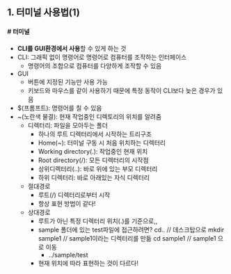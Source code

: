 ## 1. 터미널 사용법(1)

#### # 터미널

* **CLI를 GUI환경에서 사용**할 수 있게 하는 것
* CLI: 그래픽 없이 명령어로 명령어로 컴퓨터를 조작하는 인터페이스
  * 명령어의 조합으로 컴퓨터를 다양하게 조작할 수 있음
* GUI
  * 버튼에 지정된 기능만 사용 가능
  * 키보드와 마우스를 같이 사용하기 때문에 특정 동작이 CLI보다 늦은 경우가 있음
* $(프롬프트): 명령어를 칠 수 있음
* ~(노란색 물결): 현재 작업중인 디렉토리의 위치를 알려줌
  * 디렉터리: 파일을 모아두는 폴더
    * 하나의 루트 디렉터리에서 시작하는 트리구조
    * Home(~): 터미널 구동 시 처음 위치하는 디렉터리
    * Working directory(.): 작업중인 현재 위치
    * Root directory(/): 모든 디렉터리의 시작점
    * 상위디렉터리(..): 바로 위에 있는 부모 디렉터리
    * 하위 디렉터리: 바로 아래있는 자식 디렉터리
  * 절대경로
    * 루트(/) 디렉터리로부터 시작
    * 항상 표현 방법이 같다!
  * 상대경로
    * 루트가 아닌 특정 디렉터리 위치(.)를 기준으로,,
    * sample 폴더에 있는 test파일에 접근하려면?
      cd.. // 데스크탑으로
      mkdir sample1 // sample1이라는 디렉터리를 만듦
      cd sample1 // sample1 으로 이동
      * ../sample/test
    * 현재 위치에 따라 표현하는 것이 다르다!